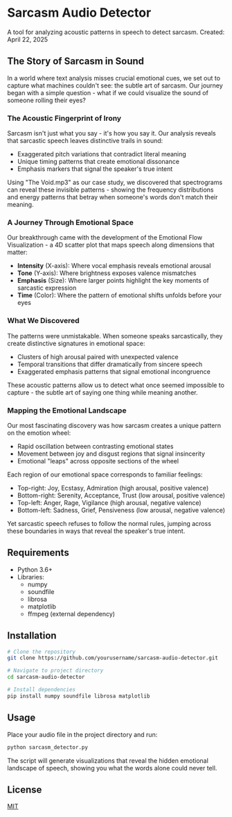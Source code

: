# Sarcasm Audio Detector

A tool for analyzing acoustic patterns in speech to detect sarcasm.
Created: April 22, 2025

## The Story of Sarcasm in Sound

In a world where text analysis misses crucial emotional cues, we set out to capture what machines couldn't see: the subtle art of sarcasm. Our journey began with a simple question - what if we could visualize the sound of someone rolling their eyes?

### The Acoustic Fingerprint of Irony

Sarcasm isn't just what you say - it's how you say it. Our analysis reveals that sarcastic speech leaves distinctive trails in sound:

- Exaggerated pitch variations that contradict literal meaning
- Unique timing patterns that create emotional dissonance
- Emphasis markers that signal the speaker's true intent

Using "The Void.mp3" as our case study, we discovered that spectrograms can reveal these invisible patterns - showing the frequency distributions and energy patterns that betray when someone's words don't match their meaning.

### A Journey Through Emotional Space

Our breakthrough came with the development of the Emotional Flow Visualization - a 4D scatter plot that maps speech along dimensions that matter:

- **Intensity** (X-axis): Where vocal emphasis reveals emotional arousal
- **Tone** (Y-axis): Where brightness exposes valence mismatches 
- **Emphasis** (Size): Where larger points highlight the key moments of sarcastic expression
- **Time** (Color): Where the pattern of emotional shifts unfolds before your eyes

### What We Discovered

The patterns were unmistakable. When someone speaks sarcastically, they create distinctive signatures in emotional space:
- Clusters of high arousal paired with unexpected valence
- Temporal transitions that differ dramatically from sincere speech
- Exaggerated emphasis patterns that signal emotional incongruence

These acoustic patterns allow us to detect what once seemed impossible to capture - the subtle art of saying one thing while meaning another.

### Mapping the Emotional Landscape

Our most fascinating discovery was how sarcasm creates a unique pattern on the emotion wheel:
- Rapid oscillation between contrasting emotional states
- Movement between joy and disgust regions that signal insincerity
- Emotional "leaps" across opposite sections of the wheel

Each region of our emotional space corresponds to familiar feelings:
- Top-right: Joy, Ecstasy, Admiration (high arousal, positive valence)
- Bottom-right: Serenity, Acceptance, Trust (low arousal, positive valence)
- Top-left: Anger, Rage, Vigilance (high arousal, negative valence)
- Bottom-left: Sadness, Grief, Pensiveness (low arousal, negative valence)

Yet sarcastic speech refuses to follow the normal rules, jumping across these boundaries in ways that reveal the speaker's true intent.

## Requirements

- Python 3.6+
- Libraries:
  - numpy
  - soundfile
  - librosa
  - matplotlib
  - ffmpeg (external dependency)

## Installation

```bash
# Clone the repository
git clone https://github.com/yourusername/sarcasm-audio-detector.git

# Navigate to project directory
cd sarcasm-audio-detector

# Install dependencies
pip install numpy soundfile librosa matplotlib
```

## Usage

Place your audio file in the project directory and run:

```python
python sarcasm_detector.py
```

The script will generate visualizations that reveal the hidden emotional landscape of speech, showing you what the words alone could never tell.

## License

[MIT](LICENSE)